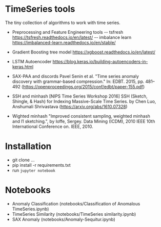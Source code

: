 # TimeSeries tools

The tiny collection of algorithms to work with time series.

- Preprocessing and Feature Engineering tools
-- tsfresh https://tsfresh.readthedocs.io/en/latest/
-- imbalance learn https://imbalanced-learn.readthedocs.io/en/stable/

- Gradient Boosting tree model
  https://xgboost.readthedocs.io/en/latest/

- LSTM Autoencoder
  https://blog.keras.io/building-autoencoders-in-keras.html

- SAX-PAA and discords
  Pavel Senin et al. "Time series anomaly discovery with grammar-based compression." In: EDBT. 2015, pp. 481–492
  (https://openproceedings.org/2015/conf/edbt/paper-155.pdf)

- SSH and minhash
  [NIPS Time Series Workshop 2016] SSH (Sketch, Shingle, & Hash) for Indexing Massive-Scale Time Series.
    by Chen Luo, Anshumali Shrivastava (https://arxiv.org/abs/1610.07328)

- Wighted minhash
  "Improved consistent sampling, weighted minhash and l1 sketching.", by Ioffe, Sergey.
    Data Mining (ICDM), 2010 IEEE 10th International Conference on. IEEE, 2010.  

# Installation

- git clone ...
- pip install -r requirements.txt
 - run `jupyter notebook`
 
# Notebooks

 - Anomaly Classification (notebooks/Classification of Anomalous TimeSeries.ipynb)
 - TimeSeries Similarity (notebooks/TimeSeries similarity.ipynb)
 - SAX Anomaly (notebooks/Anomaly-Sequitur.ipynb)
